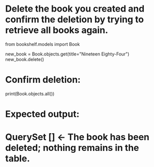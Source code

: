 # Delete the book you created and confirm the deletion by trying to retrieve all books again.
from bookshelf.models import Book

new_book = Book.objects.get(title="Nineteen Eighty-Four")
new_book.delete()

# Confirm deletion:
print(Book.objects.all())

# Expected output:
# QuerySet []  ← The book has been deleted; nothing remains in the table.
